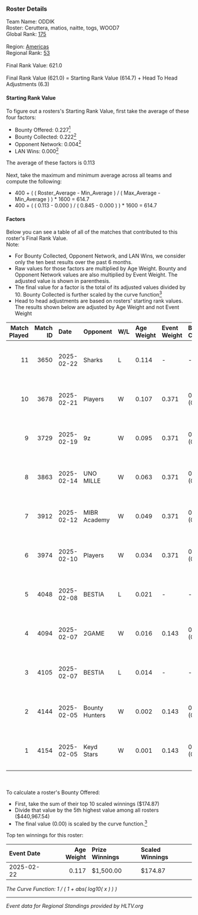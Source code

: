 ### Roster Details<br />
Team Name: ODDIK<br />
Roster: Ceruttera, matios, naitte, togs, WOOD7<br />
Global Rank: [175](../../standings_global_2025_08_04.md)<br />
<br />
Region: [Americas]( ../../standings_americas_2025_08_04.md)<br />
Regional Rank: [53]( ../../standings_americas_2025_08_04.md)<br />
<br />
Final Rank Value:  621.0<br />
<br />
Final Rank Value (621.0) = Starting Rank Value (614.7) + Head To Head Adjustments (6.3)<br />

#### Starting Rank Value<br />
To figure out a rosters's Starting Rank Value, first take the average of these four factors:<br />
- Bounty Offered: 0.227[<sup>1</sup>](#table2)
- Bounty Collected: 0.222[<sup>2</sup>](#table1)
- Opponent Network: 0.004[<sup>2</sup>](#table1)
- LAN Wins: 0.000[<sup>2</sup>](#table1)

The average of these factors is 0.113<br />
<br />
Next, take the maximum and minimum average across all teams and compute the following:<br />
- 400 + ( ( Roster_Average - Min_Average ) / ( Max_Average - Min_Average ) ) * 1600 = 614.7
- 400 + ( ( 0.113 - 0.000 ) / ( 0.845 - 0.000 ) ) * 1600 = 614.7


#### Factors<br />
Below you can see a table of all of the matches that contributed to this roster's Final Rank Value.<br />
Note:<br />

- For Bounty Collected, Opponent Network, and LAN Wins, we consider only the ten best results over the past 6 months.
- Raw values for those factors are multiplied by Age Weight. Bounty and Opponent Network values are also multiplied by Event Weight. The adjusted value is shown in parenthesis.
- The final value for a factor is the total of its adjusted values divided by 10. Bounty Collected is further scaled by the curve function[<sup>3</sup>](#curveFunction)
- Head to head adjustments are based on rosters' starting rank values. The results shown below are adjusted by Age Weight and not Event Weight
<span id="table1"></span><br />


| Match Played | Match ID | Date       | Opponent       | W/L | Age Weight | Event Weight | Bounty Collected | Opponent Network | LAN Wins  | H2H Adj. | Roster                                 |
| -: | -: | :- | :- | :- | :- | :- | :- | :- | :- | -: | :- |
|           11 |     3650 | 2025-02-22 | Sharks         | L   | 0.114      | -            | -                | -                | -         |    -0.52 | Ceruttera, matios, naitte, togs, WOOD7 |
|           10 |     3678 | 2025-02-21 | Players        | W   | 0.107      | 0.371        | 0.001 (0.000)    | 0.213 (0.008)    | 0 (0.000) |     1.88 | Ceruttera, matios, naitte, togs, WOOD7 |
|            9 |     3729 | 2025-02-19 | 9z             | W   | 0.095      | 0.371        | 0.086 (0.003)    | 0.612 (0.021)    | 0 (0.000) |     2.46 | Ceruttera, matios, naitte, togs, WOOD7 |
|            8 |     3863 | 2025-02-14 | UNO MILLE      | W   | 0.063      | 0.371        | 0.002 (0.000)    | 0.090 (0.002)    | 0 (0.000) |     1.07 | Ceruttera, matios, naitte, togs, WOOD7 |
|            7 |     3912 | 2025-02-12 | MIBR Academy   | W   | 0.049      | 0.371        | 0.001 (0.000)    | 0.084 (0.002)    | 0 (0.000) |     0.75 | Ceruttera, matios, naitte, togs, WOOD7 |
|            6 |     3974 | 2025-02-10 | Players        | W   | 0.034      | 0.371        | 0.001 (0.000)    | 0.213 (0.003)    | 0 (0.000) |     0.60 | Ceruttera, matios, naitte, togs, WOOD7 |
|            5 |     4048 | 2025-02-08 | BESTIA         | L   | 0.021      | -            | -                | -                | -         |    -0.20 | Ceruttera, matios, naitte, togs, WOOD7 |
|            4 |     4094 | 2025-02-07 | 2GAME          | W   | 0.016      | 0.143        | 0.023 (0.000)    | 0.547 (0.001)    | 0 (0.000) |     0.35 | Ceruttera, matios, naitte, togs, WOOD7 |
|            3 |     4105 | 2025-02-07 | BESTIA         | L   | 0.014      | -            | -                | -                | -         |    -0.13 | Ceruttera, matios, naitte, togs, WOOD7 |
|            2 |     4144 | 2025-02-05 | Bounty Hunters | W   | 0.002      | 0.143        | 0.009 (0.000)    | 0.508 (0.000)    | 0 (0.000) |     0.05 | Ceruttera, matios, naitte, togs, WOOD7 |
|            1 |     4154 | 2025-02-05 | Keyd Stars     | W   | 0.001      | 0.143        | 0.007 (0.000)    | 0.458 (0.000)    | 0 (0.000) |     0.02 | Ceruttera, matios, naitte, togs, WOOD7 |

<br />
<span id="table2"></span><br />
To calculate a roster's Bounty Offered:<br />

- First, take the sum of their top 10 scaled winnings ($174.87)
- Divide that value by the 5th highest value among all rosters ($440,967.54)
- The final value (0.00) is scaled by the curve function.[<sup>3</sup>](#curveFunction)

Top ten winnings for this roster:<br />

| Event Date | Age Weight | Prize Winnings | Scaled Winnings |
| :- | -: | :- | :- |
| 2025-02-22 |      0.117 | $1,500.00      | $174.87         |


<span id="curveFunction"></span>_The Curve Function: 1 / ( 1 + abs( log10( x ) ) )_<br />

---
_Event data for Regional Standings provided by HLTV.org_<br />
